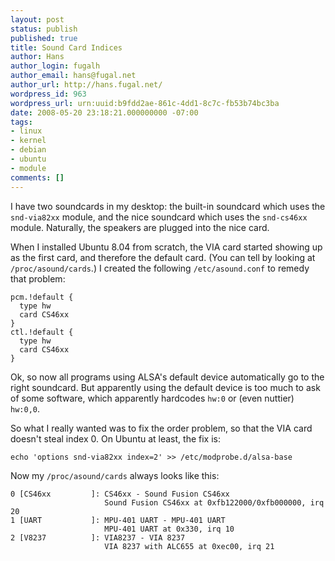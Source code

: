 ```yaml
---
layout: post
status: publish
published: true
title: Sound Card Indices
author: Hans
author_login: fugalh
author_email: hans@fugal.net
author_url: http://hans.fugal.net/
wordpress_id: 963
wordpress_url: urn:uuid:b9fdd2ae-861c-4dd1-8c7c-fb53b74bc3ba
date: 2008-05-20 23:18:21.000000000 -07:00
tags:
- linux
- kernel
- debian
- ubuntu
- module
comments: []
---
```

<p>I have two soundcards in my desktop: the built-in soundcard which uses the <code>snd-via82xx</code> module, and the nice soundcard which uses the <code>snd-cs46xx</code> module. Naturally, the speakers are plugged into the nice card.</p>

<p>When I installed Ubuntu 8.04 from scratch, the VIA card started showing up as the first card, and therefore the default card. (You can tell by looking at <code>/proc/asound/cards</code>.) I created the following <code>/etc/asound.conf</code> to remedy that problem:</p>

<pre><code>pcm.!default {
  type hw
  card CS46xx
}
ctl.!default {
  type hw
  card CS46xx
}
</code></pre>

<p>Ok, so now all programs using ALSA's default device automatically go to the right soundcard. But apparently using the default device is too much to ask of some software, which apparently hardcodes <code>hw:0</code> or (even nuttier) <code>hw:0,0</code>. </p>

<p>So what I really wanted was to fix the order problem, so that the VIA card doesn't steal index 0. On Ubuntu at least, the fix is:</p>

<pre><code>echo 'options snd-via82xx index=2' &gt;&gt; /etc/modprobe.d/alsa-base
</code></pre>

<p>Now my <code>/proc/asound/cards</code> always looks like this:</p>

<pre><code>0 [CS46xx         ]: CS46xx - Sound Fusion CS46xx
                     Sound Fusion CS46xx at 0xfb122000/0xfb000000, irq 20
1 [UART           ]: MPU-401 UART - MPU-401 UART
                     MPU-401 UART at 0x330, irq 10
2 [V8237          ]: VIA8237 - VIA 8237
                     VIA 8237 with ALC655 at 0xec00, irq 21
</code></pre>

